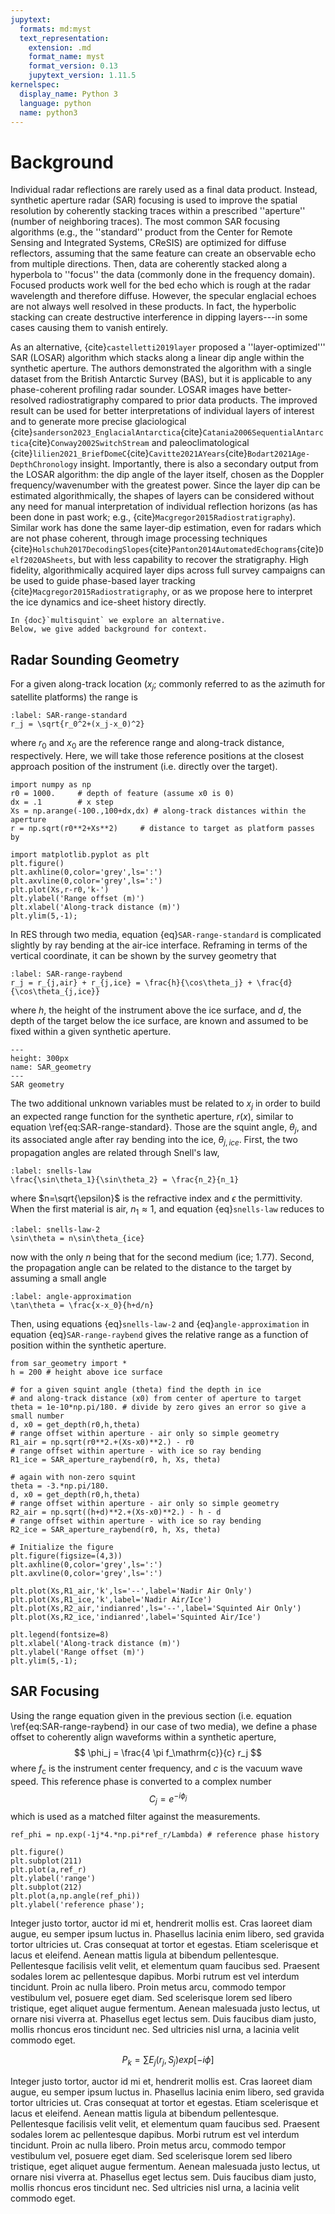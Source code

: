 ```yaml
---
jupytext:
  formats: md:myst
  text_representation:
    extension: .md
    format_name: myst
    format_version: 0.13
    jupytext_version: 1.11.5
kernelspec:
  display_name: Python 3
  language: python
  name: python3
---
```


# Background

<!--- SAR processing -->
Individual radar reflections are rarely used as a final data product.
Instead, synthetic aperture radar (SAR) focusing is used to improve the spatial resolution by coherently stacking traces within a prescribed ''aperture'' (number of neighboring traces).
The most common SAR focusing algorithms (e.g., the ''standard'' product from the Center for Remote Sensing and Integrated Systems, CReSIS) are optimized for diffuse reflectors, assuming that the same feature can create an observable echo from multiple directions.
Then, data are coherently stacked along a hyperbola to ''focus'' the data (commonly done in the frequency domain).
Focused products work well for the bed echo which is rough at the radar wavelength and therefore diffuse.
However, the specular englacial echoes are not always well resolved in these products.
In fact, the hyperbolic stacking can create destructive interference in dipping layers---in some cases causing them to vanish entirely.

<!--- innovative coherent processing -->
As an alternative, {cite}`castelletti2019layer` proposed a ''layer-optimized''' SAR (LOSAR) algorithm which stacks along a linear dip angle within the synthetic aperture.
The authors demonstrated the algorithm with a single dataset from the British Antarctic Survey (BAS), but it is applicable to any phase-coherent profiling radar sounder.
LOSAR images have better-resolved radiostratigraphy compared to prior data products.
The improved result can be used for better interpretations of individual layers of interest and to generate more precise glaciological {cite}`sanderson2023_EnglacialAntarctica`{cite}`Catania2006SequentialAntarctica`{cite}`Conway2002SwitchStream` and paleoclimatological {cite}`lilien2021_BriefDomeC`{cite}`Cavitte2021AYears`{cite}`Bodart2021Age-DepthChronology` insight.
Importantly, there is also a secondary output from the LOSAR algorithm: the dip angle of the layer itself, chosen as the Doppler frequency/wavenumber with the greatest power.
Since the layer dip can be estimated algorithmically, the shapes of layers can be considered without any need for manual interpretation of individual reflection horizons (as has been done in past work; e.g., {cite}`Macgregor2015Radiostratigraphy`).
Similar work has done the same layer-dip estimation, even for radars which are not phase coherent, through image processing techniques {cite}`Holschuh2017DecodingSlopes`{cite}`Panton2014AutomatedEchograms`{cite}`Delf2020ASheets`, but with less capability to recover the stratigraphy.
High fidelity, algorithmically acquired layer dips across full survey campaigns can be used to guide phase-based layer tracking {cite}`Macgregor2015Radiostratigraphy`, or as we propose here to interpret the ice dynamics and ice-sheet history directly.

```{note}
In {doc}`multisquint` we explore an alternative.
Below, we give added background for context.
```

## Radar Sounding Geometry

For a given along-track location ($x_j$; commonly referred to as the azimuth for satellite platforms) the range is
```{math}
:label: SAR-range-standard
r_j = \sqrt{r_0^2+(x_j-x_0)^2}
```
where $r_0$ and $x_0$ are the reference range and along-track distance, respectively.
Here, we will take those reference positions at the closest approach position of the instrument (i.e. directly over the target).

```{code-cell}
import numpy as np
r0 = 1000.     # depth of feature (assume x0 is 0)
dx = .1        # x step
Xs = np.arange(-100.,100+dx,dx) # along-track distances within the aperture
r = np.sqrt(r0**2+Xs**2)     # distance to target as platform passes by
```

```{code-cell}
import matplotlib.pyplot as plt
plt.figure()
plt.axhline(0,color='grey',ls=':')
plt.axvline(0,color='grey',ls=':')
plt.plot(Xs,r-r0,'k-')
plt.ylabel('Range offset (m)')
plt.xlabel('Along-track distance (m)')
plt.ylim(5,-1);
```

In RES through two media, equation {eq}`SAR-range-standard` is complicated slightly by ray bending at the air-ice interface.
Reframing in terms of the vertical coordinate, it can be shown by the survey geometry that
```{math}
:label: SAR-range-raybend
r_j = r_{j,air} + r_{j,ice} = \frac{h}{\cos\theta_j} + \frac{d}{\cos\theta_{j,ice}}
```
where $h$, the height of the instrument above the ice surface, and $d$, the depth of the target below the ice surface, are known and assumed to be fixed within a given synthetic aperture. 

```{figure} ./figures/SAR_geometry.png
---
height: 300px
name: SAR_geometry
---
SAR geometry
```

The two additional unknown variables must be related to $x_j$ in order to build an expected range function for the synthetic aperture, $r(x)$, similar to equation \ref{eq:SAR-range-standard}.
Those are the squint angle, $\theta_j$, and its associated angle after ray bending into the ice, $\theta_{j,ice}$.
First, the two propagation angles are related through Snell's law,
```{math}
:label: snells-law
\frac{\sin\theta_1}{\sin\theta_2} = \frac{n_2}{n_1}
```
where $n=\sqrt{\epsilon}$ is the refractive index and $\epsilon$ the permittivity.
When the first material is air, $n_1\approx1$, and equation {eq}`snells-law` reduces to
```{math}
:label: snells-law-2
\sin\theta = n\sin\theta_{ice}
```
now with the only $n$ being that for the second medium (ice; 1.77).
Second, the propagation angle can be related to the distance to the target by assuming a small angle
```{math}
:label: angle-approximation
\tan\theta = \frac{x-x_0}{h+d/n}
```
Then, using equations {eq}`snells-law-2` and {eq}`angle-approximation` in equation {eq}`SAR-range-raybend` gives the relative range as a function of position within the synthetic aperture.

```{code-cell}
from sar_geometry import *
h = 200 # height above ice surface

# for a given squint angle (theta) find the depth in ice 
# and along-track distance (x0) from center of aperture to target
theta = 1e-10*np.pi/180. # divide by zero gives an error so give a small number
d, x0 = get_depth(r0,h,theta)
# range offset within aperture - air only so simple geometry
R1_air = np.sqrt(r0**2.+(Xs-x0)**2.) - r0
# range offset within aperture - with ice so ray bending
R1_ice = SAR_aperture_raybend(r0, h, Xs, theta)

# again with non-zero squint
theta = -3.*np.pi/180.
d, x0 = get_depth(r0,h,theta)
# range offset within aperture - air only so simple geometry
R2_air = np.sqrt((h+d)**2.+(Xs-x0)**2.) - h - d
# range offset within aperture - with ice so ray bending
R2_ice = SAR_aperture_raybend(r0, h, Xs, theta)
```

```{code-cell}
# Initialize the figure
plt.figure(figsize=(4,3))
plt.axhline(0,color='grey',ls=':')
plt.axvline(0,color='grey',ls=':')

plt.plot(Xs,R1_air,'k',ls='--',label='Nadir Air Only')
plt.plot(Xs,R1_ice,'k',label='Nadir Air/Ice')
plt.plot(Xs,R2_air,'indianred',ls='--',label='Squinted Air Only')
plt.plot(Xs,R2_ice,'indianred',label='Squinted Air/Ice')

plt.legend(fontsize=8)
plt.xlabel('Along-track distance (m)')
plt.ylabel('Range offset (m)')
plt.ylim(5,-1);
```

## SAR Focusing

Using the range equation given in the previous section (i.e. equation \ref{eq:SAR-range-raybend} in our case of two media), we define a phase offset to coherently align waveforms within a synthetic aperture,
$$
\phi_j = \frac{4 \pi f_\mathrm{c}}{c} r_j
$$
where $f_\mathrm{c}$ is the instrument center frequency, and $c$ is the vacuum wave speed.
This reference phase is converted to a complex number
$$
C_j = e^{-i\phi_j}
$$
which is used as a matched filter against the measurements.

```{code-cell}
ref_phi = np.exp(-1j*4.*np.pi*ref_r/Lambda) # reference phase history

plt.figure()
plt.subplot(211)
plt.plot(a,ref_r)
plt.ylabel('range')
plt.subplot(212)
plt.plot(a,np.angle(ref_phi))
plt.ylabel('reference phase');
```

Integer justo tortor, auctor id mi et, hendrerit mollis est. Cras laoreet diam augue, eu semper ipsum luctus in. Phasellus lacinia enim libero, sed gravida tortor ultricies ut. Cras consequat at tortor et egestas. Etiam scelerisque et lacus et eleifend. Aenean mattis ligula at bibendum pellentesque. Pellentesque facilisis velit velit, et elementum quam faucibus sed. Praesent sodales lorem ac pellentesque dapibus. Morbi rutrum est vel interdum tincidunt. Proin ac nulla libero. Proin metus arcu, commodo tempor vestibulum vel, posuere eget diam. Sed scelerisque lorem sed libero tristique, eget aliquet augue fermentum. Aenean malesuada justo lectus, ut ornare nisi viverra at. Phasellus eget lectus sem. Duis faucibus diam justo, mollis rhoncus eros tincidunt nec. Sed ultricies nisl urna, a lacinia velit commodo eget.

$$
P_k = \sum E_j(r_j,S_j) exp[-i\phi]
$$

Integer justo tortor, auctor id mi et, hendrerit mollis est. Cras laoreet diam augue, eu semper ipsum luctus in. Phasellus lacinia enim libero, sed gravida tortor ultricies ut. Cras consequat at tortor et egestas. Etiam scelerisque et lacus et eleifend. Aenean mattis ligula at bibendum pellentesque. Pellentesque facilisis velit velit, et elementum quam faucibus sed. Praesent sodales lorem ac pellentesque dapibus. Morbi rutrum est vel interdum tincidunt. Proin ac nulla libero. Proin metus arcu, commodo tempor vestibulum vel, posuere eget diam. Sed scelerisque lorem sed libero tristique, eget aliquet augue fermentum. Aenean malesuada justo lectus, ut ornare nisi viverra at. Phasellus eget lectus sem. Duis faucibus diam justo, mollis rhoncus eros tincidunt nec. Sed ultricies nisl urna, a lacinia velit commodo eget.


